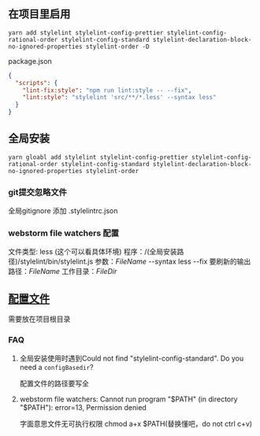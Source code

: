 ## 在项目里启用

```
yarn add stylelint stylelint-config-prettier stylelint-config-rational-order stylelint-config-standard stylelint-declaration-block-no-ignored-properties stylelint-order -D
```

package.json
```json
{
  "scripts": {
    "lint-fix:style": "npm run lint:style -- --fix",
    "lint:style": "stylelint 'src/**/*.less' --syntax less"
  }
}
```


## 全局安装
```
yarn gloabl add stylelint stylelint-config-prettier stylelint-config-rational-order stylelint-config-standard stylelint-declaration-block-no-ignored-properties stylelint-order
```

### git提交忽略文件

  全局gitignore 添加 .stylelintrc.json

### webstorm file watchers 配置

文件类型: less (这个可以看具体环境)
程序：/(全局安装路径)/stylelint/bin/stylelint.js
参数：$FileName$ --syntax less --fix
要刷新的输出路径：$FileName$ 
工作目录：$FileDir$


## [配置文件](.stylelintrc.json)

需要放在项目根目录

### FAQ

1. 全局安装使用时遇到Could not find "stylelint-config-standard". Do you need a `configBasedir`?
   
   配置文件的路径要写全

2. webstorm file watchers: Cannot run program "$PATH" (in directory "$PATH"): error=13, Permission denied

   字面意思文件无可执行权限
   chmod a+x $PATH(替换懂吧，do not ctrl c+v)



